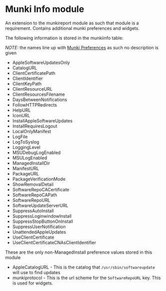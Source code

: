 Munki Info module
================

An extension to the munkireport module as such that module is a requirement. Contains additional munki preferences and widgets.

The following information is stored in the munkiinfo table:

_NOTE:_ the names line up with [Munki Preferences](https://github.com/munki/munki/wiki/Preferences) as such no description is given


* AppleSoftwareUpdatesOnly
* CatalogURL
* ClientCertificatePath
* ClientIdentifier
* ClientKeyPath
* ClientResourceURL
* ClientResourcesFilename
* DaysBetweenNotifications
* FollowHTTPRedirects
* HelpURL
* IconURL
* InstallAppleSoftwareUpdates
* InstallRequiresLogout
* LocalOnlyManifest
* LogFile
* LogToSyslog
* LoggingLevel
* MSUDebugLogEnabled
* MSULogEnabled
* ManagedInstallDir
* ManifestURL
* PackageURL
* PackageVerificationMode
* ShowRemovalDetail
* SoftwareRepoCACertificate
* SoftwareRepoCAPath
* SoftwareRepoURL
* SoftwareUpdateServerURL
* SuppressAutoInstall
* SuppressLoginwindowInstall
* SuppressStopButtonOnInstall
* SuppressUserNotification
* UnattendedAppleUpdates
* UseClientCertificate
* UseClientCertificateCNAsClientIdentifier


These are the only non-ManagedInstall preference values stored in this module

* AppleCatalogURL - This is the catalog that `/usr/sbin/softwareupdate` will use to find updates
* munkiprotocol - This is the url scheme for the `SoftwareRepoURL` key. This is used for widgets. 
